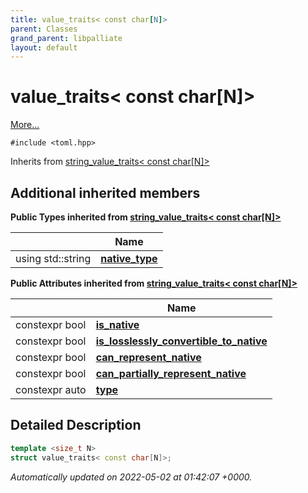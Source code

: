 ```yaml
---
title: value_traits< const char[N]>
parent: Classes
grand_parent: libpalliate
layout: default
---
```


# value_traits< const char[N]>



 [More...](#detailed-description)


`#include <toml.hpp>`

Inherits from [string_value_traits< const char[N]>](/libpalliate/generated/Classes/structstring__value__traits)

## Additional inherited members

**Public Types inherited from [string_value_traits< const char[N]>](/libpalliate/generated/Classes/structstring__value__traits)**

|                | Name           |
| -------------- | -------------- |
| using std::string | **[native_type](/libpalliate/generated/Classes/structstring__value__traits#using-native-type)**  |

**Public Attributes inherited from [string_value_traits< const char[N]>](/libpalliate/generated/Classes/structstring__value__traits)**

|                | Name           |
| -------------- | -------------- |
| constexpr bool | **[is_native](/libpalliate/generated/Classes/structstring__value__traits#variable-is-native)**  |
| constexpr bool | **[is_losslessly_convertible_to_native](/libpalliate/generated/Classes/structstring__value__traits#variable-is-losslessly-convertible-to-native)**  |
| constexpr bool | **[can_represent_native](/libpalliate/generated/Classes/structstring__value__traits#variable-can-represent-native)**  |
| constexpr bool | **[can_partially_represent_native](/libpalliate/generated/Classes/structstring__value__traits#variable-can-partially-represent-native)**  |
| constexpr auto | **[type](/libpalliate/generated/Classes/structstring__value__traits#variable-type)**  |


## Detailed Description

```cpp
template <size_t N>
struct value_traits< const char[N]>;
```


_Automatically updated on 2022-05-02 at 01:42:07 +0000._